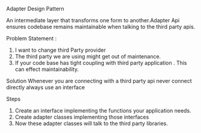 Adapter Design Pattern 

An intermediate layer that transforms one form to another.Adapter 
Api ensures codebase remains maintainable when talking to the third party apis.


Problem Statement : 
1) I want to change third Party provider 
2) The third party we are using might get out of maintenance.
3) If your code base has tight coupling with third party application .
   This can effect maintainability.

Solution 
Whenever you are connecting with a third party api never connect directly
always use an interface 


Steps
1) Create an interface implementing the functions 
   your application needs.
2) Create adapter classes implementing those interfaces
3) Now these adapter classes will talk to the third party libraries.
